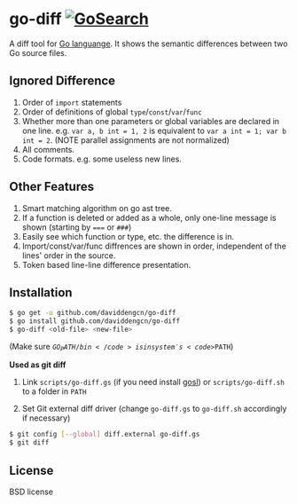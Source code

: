 go-diff [![GoSearch](http://go-search.org/badge?id=github.com%2Fdaviddengcn%2Fgo-diff)](http://go-search.org/view?id=github.com%2Fdaviddengcn%2Fgo-diff)
=======

A diff tool for [Go languange](http://golang.org/). It shows the semantic differences between two Go source files.

Ignored Difference
------------------
 1. Order of <code>import</code> statements
 1. Order of definitions of global <code>type</code>/<code>const</code>/<code>var</code>/<code>func</code>
 1. Whether more than one parameters or global variables are declared in one line. e.g. <code>var a, b int = 1, 2</code> is equivalent to <code>var a int = 1; var  b int = 2</code>. (NOTE parallel assignments are not normalized)
 1. All comments.
 1. Code formats. e.g. some useless new lines.

Other Features
--------------
 1. Smart matching algorithm on go ast tree.
 1. If a function is deleted or added as a whole, only one-line message is shown (starting by <code>===</code> or <code>###</code>)
 1. Easily see which function or type, etc. the difference is in.
 1. Import/const/var/func diffrences are shown in order, independent of the lines' order in the source.
 2. Token based line-line difference presentation.

Installation
------------
```bash
$ go get -u github.com/daviddengcn/go-diff
$ go install github.com/daviddengcn/go-diff
$ go-diff <old-file> <new-file>
```
(Make sure <code>$GO_PATH/bin</code> is in system's <code>$PATH</code>)

<b>Used as git diff</b>

1. Link `scripts/go-diff.gs` (if you need install [gosl](http://github.com/daviddengcn/gosl)) or `scripts/go-diff.sh` to a folder in `PATH`

1. Set Git external diff driver (change `go-diff.gs` to `go-diff.sh` accordingly if necessary)

```bash
$ git config [--global] diff.external go-diff.gs
$ git diff
```

License
-------
BSD license
